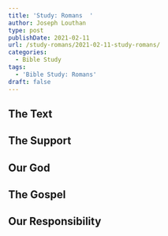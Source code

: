 ```yaml
---
title: 'Study: Romans  '
author: Joseph Louthan
type: post
publishDate: 2021-02-11
url: /study-romans/2021-02-11-study-romans/
categories:
  - Bible Study
tags:
  - 'Bible Study: Romans'
draft: false
---
```

## The Text

## The Support

## Our God

## The Gospel

## Our Responsibility


